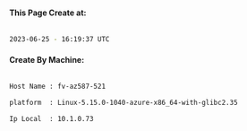
   
#### This Page Create at:

```bash

2023-06-25 - 16:19:37 UTC

```

#### Create By Machine:

```bash

Host Name : fv-az587-521

platform  : Linux-5.15.0-1040-azure-x86_64-with-glibc2.35

Ip Local  : 10.1.0.73

```

